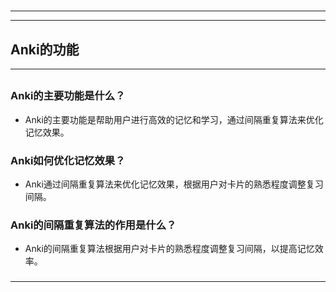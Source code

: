 # 
___
___
## Anki的功能
___
## 
### Anki的主要功能是什么？
- Anki的主要功能是帮助用户进行高效的记忆和学习，通过间隔重复算法来优化记忆效果。
### 


### Anki如何优化记忆效果？
- Anki通过间隔重复算法来优化记忆效果，根据用户对卡片的熟悉程度调整复习间隔。
### 


### Anki的间隔重复算法的作用是什么？
- Anki的间隔重复算法根据用户对卡片的熟悉程度调整复习间隔，以提高记忆效率。
### 
___
